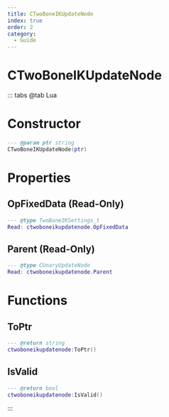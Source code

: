 ```yaml
---
title: CTwoBoneIKUpdateNode
index: true
order: 2
category:
  - Guide
---
```


# CTwoBoneIKUpdateNode

::: tabs
@tab Lua
# Constructor
```lua
--- @param ptr string
CTwoBoneIKUpdateNode(ptr)
```
# Properties
## OpFixedData (Read-Only)
```lua
--- @type TwoBoneIKSettings_t
Read: ctwoboneikupdatenode.OpFixedData
```
## Parent (Read-Only)
```lua
--- @type CUnaryUpdateNode
Read: ctwoboneikupdatenode.Parent
```
# Functions
## ToPtr
```lua
--- @return string
ctwoboneikupdatenode:ToPtr()
```
## IsValid
```lua
--- @return bool
ctwoboneikupdatenode:IsValid()
```

:::